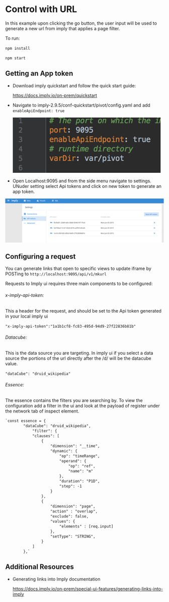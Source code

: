 # Control with URL
In this example upon clicking the go button, the user input will be used to generate a new url from imply that applies a page filter.

To run:

`npm install`

`npm start`

## Getting an App token
 - Download imply quickstart and follow the quick start guide:
  
    https://docs.imply.io/on-prem/quickstart
  
 - Navigate to imply-2.9.5/conf-quickstart/pivot/config.yaml and add `enableApiEndpoint: true`
 
   ![photo of settings](images/code.png "enableApiEndpoint")

 - Open Localhost:9095 and from the side menu navigate to settings. UNuder setting select Api tokens and click on new token to generate an app token.
  
  ![photo of ui-settings](images/settings.png "ui settings")
## Configuring a request 

   You can generate links that open to specific views to update iframe by POSTing to `http://localhost:9095/api/v1/mkurl`

   Requests to Imply ui requires three main components to be configured: 
   ###### x-imply-api-token:
   This a header for the request, and should be set to the Api token generated in your local imply ui
   
   `"x-imply-api-token":"1a1b1cf8-fc83-495d-94d9-27f22836b81b"`
 
   ###### Datacube: 
   This is the data source you are targeting. In imply ui if you select a data source the portions of the url directly after the /d/ will be the datacube value. 
   
   `"dataCube": "druid_wikipedia"`
 
   ###### Essence: 
   The essence contains the filters you are searching by. To view the configuration add a filter in the ui and look at the payload of register under the network tab of inspect element. 
   
    `const essence = {
            "dataCube": "druid_wikipedia",
                "filter": {
                "clauses": [
                    {
                        "dimension": "__time",
                        "dynamic": {
                            "op": "timeRange",
                            "operand": {
                                "op": "ref",
                                "name": "m"
                            },
                            "duration": "P1D",
                            "step": -1
                        }
                    },
                    {
                        "dimension": "page",
                        "action" : "overlap",
                        "exclude": false,
                        "values": {
                            "elements" : [req.input]
                        },
                        "setType": "STRING",
                    }
                ]
            },`
      
  
## Additional Resources 

- Generating links into Imply documentation

  https://docs.imply.io/on-prem/special-ui-features/generating-links-into-imply
